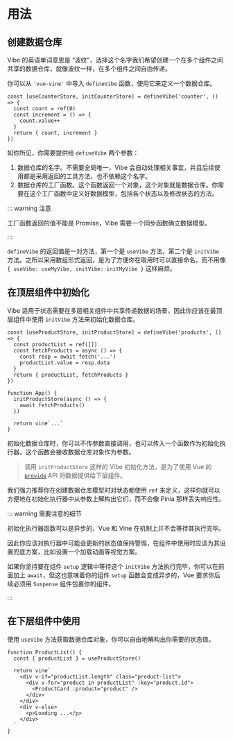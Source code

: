 # 用法

## 创建数据仓库

Vibe 的英语单词意思是 “波纹”，选择这个名字我们希望创建一个在多个组件之间共享的数据仓库，就像波纹一样，在多个组件之间自由传递。

你可以从 `'vue-vine'` 中导入 `defineVibe` 函数，使用它来定义一个数据仓库。

```vue-vine
const [useCounterStore, initCounterStore] = defineVibe('counter', () => {
  const count = ref(0)
  const increment = () => {
    count.value++
  }
  return { count, increment }
})
```

如你所见，你需要提供给 `defineVibe` 两个参数：

1. 数据仓库的名字。不需要全局唯一，Vibe 会自动处理相关事宜，并且后续使用都是采用返回的工具方法，也不依赖这个名字。
2. 数据仓库的工厂函数。这个函数返回一个对象，这个对象就是数据仓库。你需要在这个工厂函数中定义好数据模型，包括各个状态以及修改状态的方法。

::: warning 注意

工厂函数返回的值不能是 Promise，Vibe 需要一个同步函数确立数据模型。

:::

`defineVibe` 的返回值是一对方法，第一个是 `useVibe` 方法，第二个是 `initVibe` 方法。之所以采用数组形式返回，是为了方便你在取用时可以直接命名，而不用像 `{ useVibe: useMyVibe, initVibe: initMyVibe }` 这样麻烦。

## 在顶层组件中初始化

Vibe 适用于状态需要在多层相关组件中共享传递数据的场景，因此你应该在最顶层组件中使用 `initVibe` 方法来初始化数据仓库。

```vue-vine
const [useProductStore, initProductStore] = defineVibe('products', () => {
  const productList = ref([])
  const fetchProducts = async () => {
    const resp = await fetch('...')
    productList.value = resp.data
  }
  return { productList, fetchProducts }
})

function App() {
  initProductStore(async () => {
    await fetchProducts()
  })

  return vine`...`
}
```

初始化数据仓库时，你可以不传参数直接调用，也可以传入一个函数作为初始化执行器，这个函数会接收数据仓库对象作为参数。

> 调用 `initProductStore` 这样的 Vibe 初始化方法，是为了使用 Vue 的 [`provide`](https://cn.vuejs.org/api/composition-api-dependency-injection.html#provide) API 将数据提供给下层组件。

我们强力推荐你在创建数据仓库模型时对状态都使用 `ref` 来定义，这样你就可以方便地在初始化执行器中从参数上解构出它们，而不会像 Pinia 那样丢失响应性。

::: warning 需要注意的细节

初始化执行器函数可以是异步的，Vue 和 Vine 在机制上并不会等待其执行完毕。

因此你应该对执行器中可能会更新的状态值保持警惕，在组件中使用时应该为其设置兜底方案，比如设置一个加载动画等视觉方案。

如果你坚持要在组件 `setup` 逻辑中等待这个 `initVibe` 方法执行完毕，你可以在前面加上 `await`，但这也意味着你的组件 `setup` 函数会变成异步的，Vue 要求你后续必须用 `Suspense` 组件包裹你的组件。

:::

## 在下层组件中使用

使用 `useVibe` 方法获取数据仓库对象，你可以自由地解构出你需要的状态值。

```vue-vine
function ProductList() {
  const { productList } = useProductStore()

  return vine`
    <div v-if="productList.length" class="product-list">
      <div v-for="product in productList" :key="product.id">
        <ProductCard :product="product" />
      </div>
    </div>
    <div v-else>
      <p>Loading ...</p>
    </div>
  `
}
```
